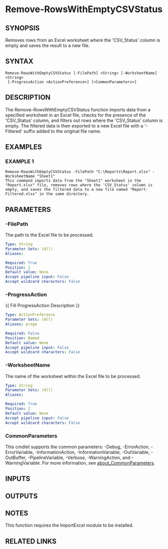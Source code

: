 ﻿---
external help file: M365FoundationsCISReport-help.xml
Module Name: M365FoundationsCISReport
online version:
schema: 2.0.0
---

# Remove-RowsWithEmptyCSVStatus

## SYNOPSIS
Removes rows from an Excel worksheet where the 'CSV_Status' column is empty and saves the result to a new file.

## SYNTAX

```
Remove-RowsWithEmptyCSVStatus [-FilePath] <String> [-WorksheetName] <String>
 [-ProgressAction <ActionPreference>] [<CommonParameters>]
```

## DESCRIPTION
The Remove-RowsWithEmptyCSVStatus function imports data from a specified worksheet in an Excel file, checks for the presence of the 'CSV_Status' column, and filters out rows where the 'CSV_Status' column is empty.
The filtered data is then exported to a new Excel file with a '-Filtered' suffix added to the original file name.

## EXAMPLES

### EXAMPLE 1
```
Remove-RowsWithEmptyCSVStatus -FilePath "C:\Reports\Report.xlsx" -WorksheetName "Sheet1"
This command imports data from the "Sheet1" worksheet in the "Report.xlsx" file, removes rows where the 'CSV_Status' column is empty, and saves the filtered data to a new file named "Report-Filtered.xlsx" in the same directory.
```

## PARAMETERS

### -FilePath
The path to the Excel file to be processed.

```yaml
Type: String
Parameter Sets: (All)
Aliases:

Required: True
Position: 1
Default value: None
Accept pipeline input: False
Accept wildcard characters: False
```

### -ProgressAction
{{ Fill ProgressAction Description }}

```yaml
Type: ActionPreference
Parameter Sets: (All)
Aliases: proga

Required: False
Position: Named
Default value: None
Accept pipeline input: False
Accept wildcard characters: False
```

### -WorksheetName
The name of the worksheet within the Excel file to be processed.

```yaml
Type: String
Parameter Sets: (All)
Aliases:

Required: True
Position: 2
Default value: None
Accept pipeline input: False
Accept wildcard characters: False
```

### CommonParameters
This cmdlet supports the common parameters: -Debug, -ErrorAction, -ErrorVariable, -InformationAction, -InformationVariable, -OutVariable, -OutBuffer, -PipelineVariable, -Verbose, -WarningAction, and -WarningVariable. For more information, see [about_CommonParameters](http://go.microsoft.com/fwlink/?LinkID=113216).

## INPUTS

## OUTPUTS

## NOTES
This function requires the ImportExcel module to be installed.

## RELATED LINKS
